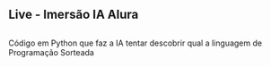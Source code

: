 ## Live - Imersão IA Alura <h2>

Código em Python que faz a IA tentar descobrir qual a linguagem de Programação Sorteada
